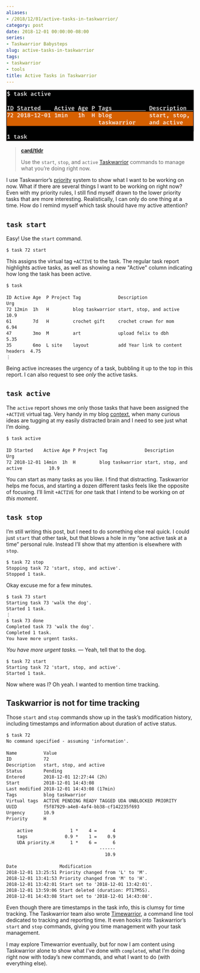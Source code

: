 ```yaml
---
aliases:
- /2018/12/01/active-tasks-in-taskwarrior/
category: post
date: 2018-12-01 00:00:00-08:00
series:
- Taskwarrior Babysteps
slug: active-tasks-in-taskwarrior
tags:
- taskwarrior
- tools
title: Active Tasks in Taskwarrior
---
```


![attachments/img/2018/cover-2018-12-01.png](../../../attachments/img/2018/cover-2018-12-01.png)

 > 
 > **[card/tldr](../../../card/tldr.md)**
>
 > Use the `start`, `stop`, and `active` [Taskwarrior](../../../card/Taskwarrior.md) commands to manage what you’re doing right now.

I use Taskwarrior’s [priority](../../2017/12/taskwarrior-priorities.md) system to show what I want to be working on now. What if there are several things I want to be working on right now? Even with my priority rules, I still find myself drawn to the lower priority tasks that are more interesting. Realistically, I can only do one thing at a time. How do I remind myself which task should have my active attention?

## `task start`

Easy! Use the `start` command.

````
$ task 72 start
````

This assigns the virtual tag `+ACTIVE` to the task. The regular task report highlights active tasks, as well as showing a new "Active" column indicating how long the task has been active.

````
$ task

ID Active Age  P Project Tag              Description                       Urg
72 12min  1h   H         blog taskwarrior start, stop, and active           10.9
61        7d   H         crochet gift     crochet crown for mom             6.94
47        3mo  M         art              upload felix to dbh               5.35
35        6mo  L site    layout           add Year link to content headers  4.75
⋮
````

Being active increases the urgency of a task, bubbling it up to the top in this report. I can also request to see *only* the active tasks.

## `task active`

The `active` report shows me only those tasks that have been assigned the `+ACTIVE` virtual tag. Very handy in my blog [context](../02/taskwarrior-contexts.md), when many curious ideas are tugging at my easily distracted brain and I need to see just what I’m doing.

````
$ task active

ID Started    Active Age P Project Tag              Description                      Urg
72 2018-12-01 14min  1h  H         blog taskwarrior start, stop, and active          10.9
````

You can start as many tasks as you like. I find that distracting. Taskwarrior helps me focus, and starting a dozen different tasks feels like the opposite of focusing. I’ll limit `+ACTIVE` for *one* task that I intend to be working on *at this moment*.

## `task stop`

I’m still writing this post, but I need to do something else real quick. I could just `start` that other task, but that blows a hole in my “one active task at a time” personal rule. Instead I’ll show that my attention is elsewhere with `stop`.

````
$ task 72 stop
Stopping task 72 'start, stop, and active'.
Stopped 1 task.
````

Okay excuse me for a few minutes.

````
$ task 73 start
Starting task 73 'walk the dog'.
Started 1 task.
⋮
$ task 73 done
Completed task 73 'walk the dog'.
Completed 1 task.
You have more urgent tasks.
````

*You have more urgent tasks.* — Yeah, tell that to the dog.

````
$ task 72 start
Starting task 72 'start, stop, and active'.
Started 1 task.
````

Now where was I? Oh yeah. I wanted to mention time tracking.

## Taskwarrior is not for time tracking

Those `start` and `stop` commands show up in the task’s modification history, including timestamps and information about duration of active status.

````
$ task 72
No command specified - assuming 'information'.

Name          Value
ID            72
Description   start, stop, and active
Status        Pending
Entered       2018-12-01 12:27:44 (2h)
Start         2018-12-01 14:43:08
Last modified 2018-12-01 14:43:08 (17min)
Tags          blog taskwarrior
Virtual tags  ACTIVE PENDING READY TAGGED UDA UNBLOCKED PRIORITY
UUID          f5f87929-a4e8-4af4-bb38-cf142235f693
Urgency       10.9
Priority      H

    active              1 *    4 =      4
    tags              0.9 *    1 =    0.9
    UDA priority.H      1 *    6 =      6
                                   ------
                                     10.9

Date                Modification
2018-12-01 13:25:51 Priority changed from 'L' to 'M'.
2018-12-01 13:41:53 Priority changed from 'M' to 'H'.
2018-12-01 13:42:01 Start set to '2018-12-01 13:42:01'.
2018-12-01 13:59:06 Start deleted (duration: PT17M5S).
2018-12-01 14:43:08 Start set to '2018-12-01 14:43:08'.
````

Even though there are timestamps in the task info, this is clumsy for time tracking. The Taskwarrior team also wrote [Timewarrior](https://taskwarrior.org/docs/timewarrior), a command line tool dedicated to tracking and reporting time. It even hooks into Taskwarrior’s `start` and `stop` commands, giving you time management with your task management.

I may explore Timewarrior eventually, but for now I am content using Taskwarrior alone to show what I’ve done with `completed`, what I’m doing right now with today’s new commands, and what I want to do (with everything else).